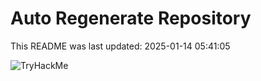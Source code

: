 # Auto Regenerate Repository

This README was last updated: 2025-01-14 05:41:05

 ![TryHackMe](https://tryhackme.com/badge/533634)